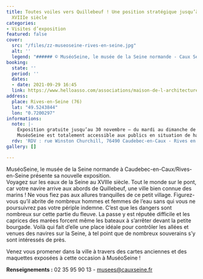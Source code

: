 ```yaml
---
title: Toutes voiles vers Quillebeuf ! Une position stratégique jusqu’à la fin du
  XVIIIe siècle
categories:
- Visites d’exposition
featured: false
cover:
  src: "/files/zz-museoseine-rives-en-seine.jpg"
  alt: ''
  legend: "###### © MuséoSeine, le musée de la Seine normande - Caux Seine agglo"
booking:
  state: ''
  period: ''
  dates:
  - date: 2021-09-29 16:45
  link: https://www.helloasso.com/associations/maison-de-l-architecture-de-normandie-le-forum/evenements/toutes-voiles-vers-quillebeuf-16h45
address:
  place: Rives-en-Seine (76)
  lat: "49.5243844"
  lon: "0.7200297"
informations:
  note: |-
    Exposition gratuite jusqu’au 30 novembre – du mardi au dimanche de 13h à 18h30. Toutes les matinées sont réservées aux groupes adultes et scolaires.
    MuséoSeine est totalement accessible aux publics en situation de handicap. Des visites guidées adaptées sont proposées sur simple demande.
  rdv: 'RDV : rue Winston Churchill, 76490 Caudebec-en-Caux - Rives en Seine'
gallery: []

---
```

MuséoSeine, le musée de la Seine normande à Caudebec-en-Caux/Rives-en-Seine présente sa nouvelle exposition.  
Voyagez sur les eaux de la Seine au XVIIIe siècle. Tout le monde sur le pont, car votre navire arrive aux abords de Quillebeuf, une ville bien connue des marins ! Ne vous fiez pas aux allures tranquilles de ce petit village. Figurez-vous qu’il abrite de nombreux hommes et femmes de l’eau sans qui vous ne poursuivrez pas votre périple indemne. C’est que les dangers sont nombreux sur cette partie du fleuve. La passe y est réputée difficile et les caprices des marées forcent même les bateaux à s’arrêter devant la petite bourgade. Voilà qui fait d’elle une place idéale pour contrôler les allées et venues des navires sur la Seine, à tel point que de nombreux souverains s’y sont intéressés de près.

Venez vous promener dans la ville à travers des cartes anciennes et des maquettes exposées à cette occasion à MuséoSeine !

**Renseignements :** 02 35 95 90 13 - [musees@cauxseine.fr](mailto:musees@cauxseine.fr)